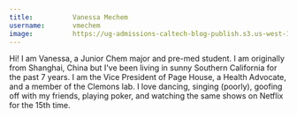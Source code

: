 ```yaml
---
title:          Vanessa Mechem
username:       vmechem
image:          https://ug-admissions-caltech-blog-publish.s3.us-west-1.amazonaws.com/profile_pics/vmechem.png
---
```


Hi! I am Vanessa, a Junior Chem major and pre-med student. I am originally from Shanghai, China but I've been living in sunny Southern California for the past 7 years. I am the Vice President of Page House, a Health Advocate, and a member of the Clemons lab. I love dancing, singing (poorly), goofing off with my friends, playing poker, and watching the same shows on Netflix for the 15th time.